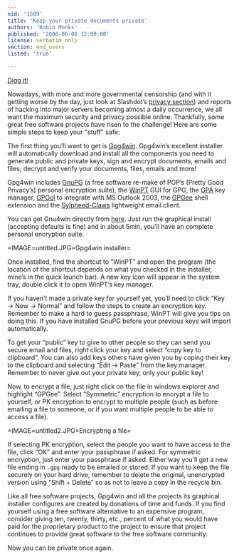 ```yaml
---
nid: '1589'
title: 'Keep your private documents private'
authors: 'Robin Monks'
published: '2006-06-06 12:00:00'
license: verbatim_only
section: end_users
listed: 'true'

---
```

[Digg it!](http://www.freesoftwaremagazine.com/node/1589)

Nowadays, with more and more governmental censorship (and with it getting worse by the day, just look at Slashdot’s [privacy section](http://slashdot.org/search.pl?tid=158)) and reports of hacking into major servers becoming almost a daily occurrence, we all want the maximum security and privacy possible online. Thankfully, some great free software projects have risen to the challenge! Here are some simple steps to keep your "stuff" safe:


<!--break-->


The first thing you’ll want to get is [Gpg4win](http://www.gpg4win.org/). Gpg4win’s excellent installer will automatically download and install all the components you need to generate public and private keys, sign and encrypt documents, emails and files; decrypt and verify your documents, files, emails and more!

Gpg4win includes [GnuPG](http://www.gnupg.org/) (a free software re-make of PGP’s (Pretty Good Privacy’s) personal encryption suite), the [WinPT](http://www.stud.uni-hannover.de/~twoaday/winpt.html) GUI for GPG, the [GPA](http://www.gnupg.org/related_software/gpa/index.html) key manager, [GPGol](http://www.g10code.de/p-gpgol.html) to integrate with MS Outlook 2003, the [GPGee](http://gpgee.excelcia.org/) shell extension and the [Sylpheed-Claws](http://claws.sylpheed.org/) lightweight email client.

You can get Gnu4win directly from [here](http://www.gpg4win.org/download.html). Just run the graphical install (accepting defaults is fine) and in about 5min, you’ll have an complete personal encryption suite.


=IMAGE=untitled.JPG=Gpg4win installer=

Once installed, find the shortcut to “WinPT” and open the program (the location of the shortcut depends on what you checked in the installer, mine’s in the quick launch bar). A new key icon will appear in the system tray, double click it to open WinPT’s key manager.

If you haven’t made a private key for yourself yet, you’ll need to click “Key → New → Normal” and follow the steps to create an encryption key. Remember to make a hard to guess passphrase, WinPT will give you tips on doing this. If you have installed GnuPG before your previous keys will import automatically. 

To get your “public” key to give to other people so they can send you secure email and files, right click your key and select “copy key to clipboard”. You can also add keys others have given you by coping their key to the clipboard and selecting “Edit -> Paste” from the key manager. Remember to never give out your private key, only your public key!

Now, to encrypt a file, just right click on the file in windows explorer and highlight “GPGee”. Select “Symmetric” encryption to encrypt a file to yourself, or PK encryption to encrypt to multiple people (such as before emailing a file to someone, or if you want multiple people to be able to access a file).


=IMAGE=untitled2.JPG=Encrypting a file=

If selecting PK encryption, select the people you want to have access to the file, click “OK” and enter your passphrase if asked. For symmetric encryption, just enter your passphrase if asked. Either way you’ll get a new file ending in `.gpg` ready to be emailed or stored. If you want to keep the file securely on your hard drive, remember to delete the original, unencrypted version using “Shift + Delete” so as not to leave a copy in the recycle bin.

Like all free software projects, Gpg4win and all the projects its graphical installer configures are created by donations of time and funds. If you find yourself using a free software alternative to an expensive program, consider giving ten, twenty, thirty, etc., percent of what you would have paid for the proprietary product to the project to ensure that project continues to provide great software to the free software community.

Now you can be private once again.

